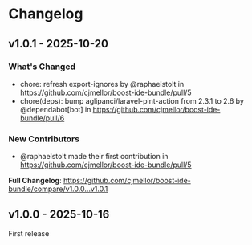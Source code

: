 # Changelog

## v1.0.1 - 2025-10-20

### What's Changed

* chore: refresh export-ignores by @raphaelstolt in https://github.com/cjmellor/boost-ide-bundle/pull/5
* chore(deps): bump aglipanci/laravel-pint-action from 2.3.1 to 2.6 by @dependabot[bot] in https://github.com/cjmellor/boost-ide-bundle/pull/6

### New Contributors

* @raphaelstolt made their first contribution in https://github.com/cjmellor/boost-ide-bundle/pull/5

**Full Changelog**: https://github.com/cjmellor/boost-ide-bundle/compare/v1.0.0...v1.0.1

## v1.0.0 - 2025-10-16

First release
